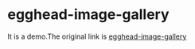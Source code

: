 # egghead-image-gallery
It is a demo.The original link is [egghead-image-gallery](http://joelhooks.com/blog/2016/03/20/build-an-image-gallery-using-redux-saga)
